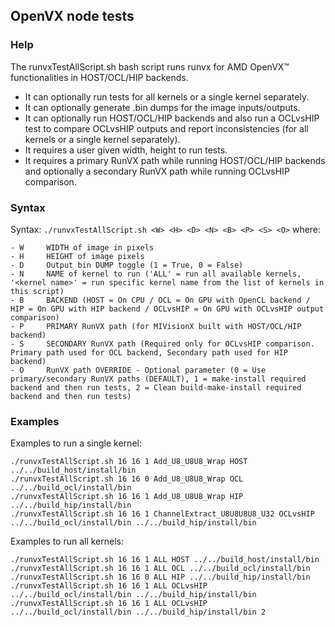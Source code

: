 ## OpenVX node tests

### Help

The runvxTestAllScript.sh bash script runs runvx for AMD OpenVX&trade; functionalities in HOST/OCL/HIP backends.
- It can optionally run tests for all kernels or a single kernel separately.
- It can optionally generate .bin dumps for the image inputs/outputs.
- It can optionally run HOST/OCL/HIP backends and also run a OCLvsHIP test to compare OCLvsHIP outputs and report inconsistencies (for all kernels or a single kernel separately).
- It requires a user given width, height to run tests.
- It requires a primary RunVX path while running HOST/OCL/HIP backends and optionally a secondary RunVX path while running OCLvsHIP comparison.

### Syntax

Syntax: `./runvxTestAllScript.sh <W> <H> <D> <N> <B> <P> <S> <O>` where:
```
- W     WIDTH of image in pixels
- H     HEIGHT of image pixels
- D     Output bin DUMP toggle (1 = True, 0 = False)
- N     NAME of kernel to run ('ALL' = run all available kernels, '<kernel name>' = run specific kernel name from the list of kernels in this script)
- B     BACKEND (HOST = On CPU / OCL = On GPU with OpenCL backend / HIP = On GPU with HIP backend / OCLvsHIP = On GPU with OCLvsHIP output comparison)
- P     PRIMARY RunVX path (for MIVisionX built with HOST/OCL/HIP backend)
- S     SECONDARY RunVX path (Required only for OCLvsHIP comparison. Primary path used for OCL backend, Secondary path used for HIP backend)
- O     RunVX path OVERRIDE - Optional parameter (0 = Use primary/secondary RunVX paths (DEFAULT), 1 = make-install required backend and then run tests, 2 = Clean build-make-install required backend and then run tests)
```

### Examples

Examples to run a single kernel:
```
./runvxTestAllScript.sh 16 16 1 Add_U8_U8U8_Wrap HOST ../../build_host/install/bin
./runvxTestAllScript.sh 16 16 0 Add_U8_U8U8_Wrap OCL ../../build_ocl/install/bin
./runvxTestAllScript.sh 16 16 1 Add_U8_U8U8_Wrap HIP ../../build_hip/install/bin
./runvxTestAllScript.sh 16 16 1 ChannelExtract_U8U8U8U8_U32 OCLvsHIP ../../build_ocl/install/bin ../../build_hip/install/bin
```

Examples to run all kernels:
```
./runvxTestAllScript.sh 16 16 1 ALL HOST ../../build_host/install/bin
./runvxTestAllScript.sh 16 16 1 ALL OCL ../../build_ocl/install/bin
./runvxTestAllScript.sh 16 16 0 ALL HIP ../../build_hip/install/bin
./runvxTestAllScript.sh 16 16 1 ALL OCLvsHIP ../../build_ocl/install/bin ../../build_hip/install/bin
./runvxTestAllScript.sh 16 16 1 ALL OCLvsHIP ../../build_ocl/install/bin ../../build_hip/install/bin 2
```